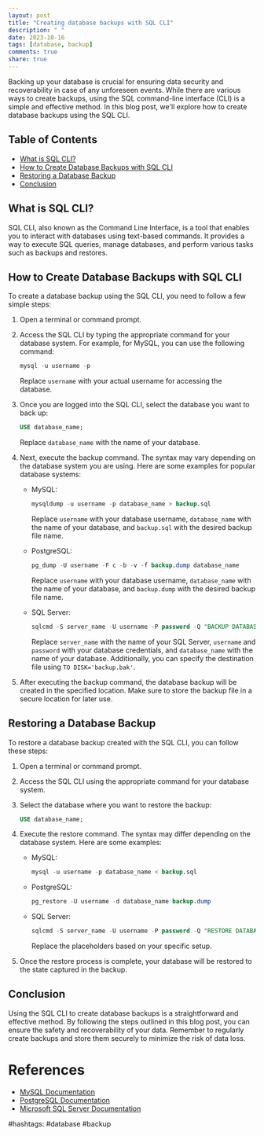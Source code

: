 ```yaml
---
layout: post
title: "Creating database backups with SQL CLI"
description: " "
date: 2023-10-16
tags: [database, backup]
comments: true
share: true
---
```


Backing up your database is crucial for ensuring data security and recoverability in case of any unforeseen events. While there are various ways to create backups, using the SQL command-line interface (CLI) is a simple and effective method. In this blog post, we'll explore how to create database backups using the SQL CLI.

## Table of Contents
- [What is SQL CLI?](#what-is-sql-cli)
- [How to Create Database Backups with SQL CLI](#how-to-create-database-backups-with-sql-cli)
- [Restoring a Database Backup](#restoring-a-database-backup)
- [Conclusion](#conclusion)

## What is SQL CLI?

SQL CLI, also known as the Command Line Interface, is a tool that enables you to interact with databases using text-based commands. It provides a way to execute SQL queries, manage databases, and perform various tasks such as backups and restores.

## How to Create Database Backups with SQL CLI

To create a database backup using the SQL CLI, you need to follow a few simple steps:

1. Open a terminal or command prompt.
2. Access the SQL CLI by typing the appropriate command for your database system. For example, for MySQL, you can use the following command:
   ```sql
   mysql -u username -p
   ```

   Replace `username` with your actual username for accessing the database.

3. Once you are logged into the SQL CLI, select the database you want to back up:
   ```sql
   USE database_name;
   ```

   Replace `database_name` with the name of your database.

4. Next, execute the backup command. The syntax may vary depending on the database system you are using. Here are some examples for popular database systems:

   - MySQL:
     ```sql
     mysqldump -u username -p database_name > backup.sql
     ```

     Replace `username` with your database username, `database_name` with the name of your database, and `backup.sql` with the desired backup file name.

   - PostgreSQL:
     ```sql
     pg_dump -U username -F c -b -v -f backup.dump database_name
     ```

     Replace `username` with your database username, `database_name` with the name of your database, and `backup.dump` with the desired backup file name.

   - SQL Server:
     ```sql
     sqlcmd -S server_name -U username -P password -Q "BACKUP DATABASE database_name TO DISK='backup.bak'"
     ```

     Replace `server_name` with the name of your SQL Server, `username` and `password` with your database credentials, and `database_name` with the name of your database. Additionally, you can specify the destination file using `TO DISK='backup.bak'`.

5. After executing the backup command, the database backup will be created in the specified location. Make sure to store the backup file in a secure location for later use.

## Restoring a Database Backup

To restore a database backup created with the SQL CLI, you can follow these steps:

1. Open a terminal or command prompt.

2. Access the SQL CLI using the appropriate command for your database system.

3. Select the database where you want to restore the backup:
   ```sql
   USE database_name;
   ```

4. Execute the restore command. The syntax may differ depending on the database system. Here are some examples:

   - MySQL:
     ```sql
     mysql -u username -p database_name < backup.sql
     ```

   - PostgreSQL:
     ```sql
     pg_restore -U username -d database_name backup.dump
     ```

   - SQL Server:
     ```sql
     sqlcmd -S server_name -U username -P password -Q "RESTORE DATABASE database_name FROM DISK='backup.bak'"
     ```

     Replace the placeholders based on your specific setup.

5. Once the restore process is complete, your database will be restored to the state captured in the backup.

## Conclusion

Using the SQL CLI to create database backups is a straightforward and effective method. By following the steps outlined in this blog post, you can ensure the safety and recoverability of your data. Remember to regularly create backups and store them securely to minimize the risk of data loss.

# References
- [MySQL Documentation](https://dev.mysql.com/doc/)
- [PostgreSQL Documentation](https://www.postgresql.org/docs/)
- [Microsoft SQL Server Documentation](https://docs.microsoft.com/en-us/sql/?view=sql-server-ver15)

#hashtags: #database #backup